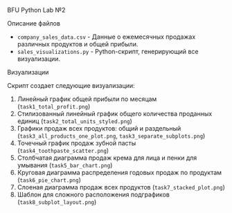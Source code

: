 BFU Python Lab №2

Описание файлов

- `company_sales_data.csv` - Данные о ежемесячных продажах различных продуктов и общей прибыли.
- `sales_visualizations.py` - Python-скрипт, генерирующий все визуализации.

Визуализации

Скрипт создает следующие визуализации:

1. Линейный график общей прибыли по месяцам (`task1_total_profit.png`)
2. Стилизованный линейный график общего количества проданных единиц (`task2_total_units_styled.png`)
3. Графики продаж всех продуктов: общий и раздельный (`task3_all_products_one_plot.png`, `task3_separate_subplots.png`)
4. Точечный график продаж зубной пасты (`task4_toothpaste_scatter.png`)
5. Столбчатая диаграмма продаж крема для лица и пенки для умывания (`task5_bar_chart.png`)
6. Круговая диаграмма распределения годовых продаж по продуктам (`task6_pie_chart.png`)
7. Слоеная диаграмма продаж всех продуктов (`task7_stacked_plot.png`)
8. Шаблон для сложного расположения подграфиков (`task8_subplot_layout.png`)


